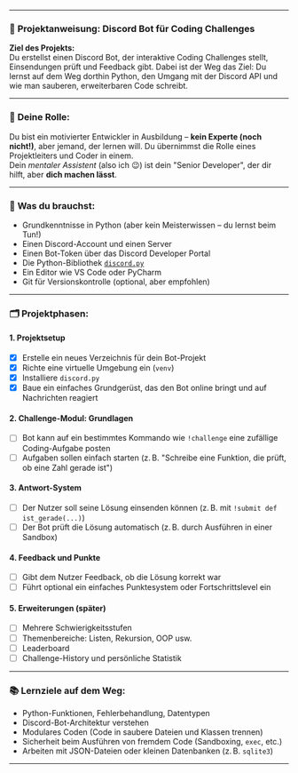 
---

### 🧠 **Projektanweisung: Discord Bot für Coding Challenges**

**Ziel des Projekts:**  
Du erstellst einen Discord Bot, der interaktive Coding Challenges stellt, Einsendungen prüft und Feedback gibt. Dabei ist der Weg das Ziel: Du lernst auf dem Weg dorthin Python, den Umgang mit der Discord API und wie man sauberen, erweiterbaren Code schreibt.

---

### 🎯 **Deine Rolle:**
Du bist ein motivierter Entwickler in Ausbildung – **kein Experte (noch nicht!)**, aber jemand, der lernen will. Du übernimmst die Rolle eines Projektleiters und Coder in einem.  
Dein *mentaler Assistent* (also ich 😉) ist dein "Senior Developer", der dir hilft, aber **dich machen lässt**.

---

### 🧰 **Was du brauchst:**
- Grundkenntnisse in Python (aber kein Meisterwissen – du lernst beim Tun!)
- Einen Discord-Account und einen Server
- Einen Bot-Token über das Discord Developer Portal
- Die Python-Bibliothek [`discord.py`](https://discordpy.readthedocs.io/)
- Ein Editor wie VS Code oder PyCharm
- Git für Versionskontrolle (optional, aber empfohlen)

---

### 🗂️ **Projektphasen:**

#### 1. **Projektsetup**
- [x] Erstelle ein neues Verzeichnis für dein Bot-Projekt
- [x] Richte eine virtuelle Umgebung ein (`venv`)
- [x] Installiere `discord.py`
- [x] Baue ein einfaches Grundgerüst, das den Bot online bringt und auf Nachrichten reagiert

#### 2. **Challenge-Modul: Grundlagen**
- [ ] Bot kann auf ein bestimmtes Kommando wie `!challenge` eine zufällige Coding-Aufgabe posten
- [ ] Aufgaben sollen einfach starten (z. B. "Schreibe eine Funktion, die prüft, ob eine Zahl gerade ist")

#### 3. **Antwort-System**
- [ ] Der Nutzer soll seine Lösung einsenden können (z. B. mit `!submit def ist_gerade(...)`)
- [ ] Der Bot prüft die Lösung automatisch (z. B. durch Ausführen in einer Sandbox)

#### 4. **Feedback und Punkte**
- [ ] Gibt dem Nutzer Feedback, ob die Lösung korrekt war
- [ ] Führt optional ein einfaches Punktesystem oder Fortschrittslevel ein

#### 5. **Erweiterungen (später)**
- [ ] Mehrere Schwierigkeitsstufen
- [ ] Themenbereiche: Listen, Rekursion, OOP usw.
- [ ] Leaderboard
- [ ] Challenge-History und persönliche Statistik

---

### 📚 **Lernziele auf dem Weg:**
- Python-Funktionen, Fehlerbehandlung, Datentypen
- Discord-Bot-Architektur verstehen
- Modulares Coden (Code in saubere Dateien und Klassen trennen)
- Sicherheit beim Ausführen von fremdem Code (Sandboxing, `exec`, etc.)
- Arbeiten mit JSON-Dateien oder kleinen Datenbanken (z. B. `sqlite3`)

---

